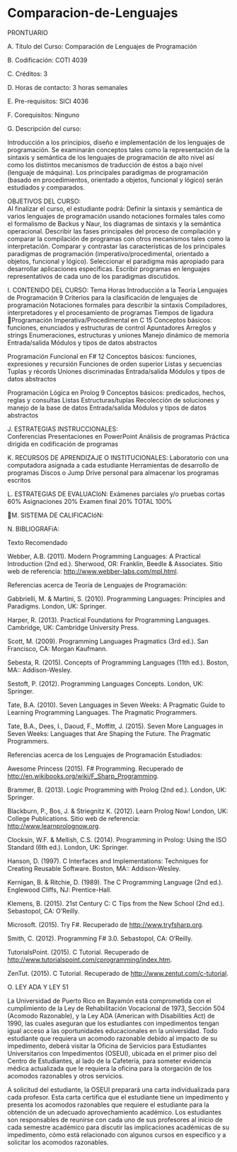 # Comparacion-de-Lenguajes






PRONTUARIO

A.	Título del Curso:  			Comparación de Lenguajes de Programación

B.	Codificación: 				COTI 4039

C.	Créditos: 				3

D.	Horas de contacto: 			3 horas semanales

E.	Pre-requisitos: 				SICI 4036

F.	Corequisitos: 				Ninguno	

G.	Descripción del curso:	

Introducción a los principios, diseño e implementación de los lenguajes de programación.  Se examinarán conceptos tales como la representación de la sintaxis y semántica de los lenguajes de programación de alto nivel así como los distintos mecanismos de traducción de éstos a bajo nivel (lenguaje de máquina).  Los principales paradigmas de programación (basado en procedimientos, orientado a objetos, funcional y lógico) serán estudiados y comparados.

OBJETIVOS DEL CURSO:	
Al finalizar el curso, el estudiante podrá:
Definir la sintaxis y semántica de varios lenguajes de programación usando notaciones formales tales como el formalismo de Backus y Naur, los diagramas de sintaxis y la semántica operacional.
Describir las fases principales del proceso de compilación y comparar la compilación de programas con otros mecanismos tales como la interpretación.
Comparar y contrastar las características de los principales paradigmas de programación (imperativo/procedimental, orientado a objetos, funcional y lógico).
Seleccionar el paradigma más apropiado para desarrollar aplicaciones específicas.
Escribir programas en lenguajes representativos de cada uno de los paradigmas discutidos.

I.	CONTENIDO DEL CURSO:
				Tema	     							      Horas
Introducción a la Teoría Lenguajes de Programación	9
Criterios para la clasificación de lenguajes de programación
Notaciones formales para describir la sintaxis
Compiladores, interpretadores y el procesamiento de programas
Tiempos de ligadura
Programación Imperativa/Procedimental en C	15
Conceptos básicos: funciones, enunciados y estructuras de control
Apuntadores
Arreglos y strings
Enumeraciones, estructuras y uniones
Manejo dinámico de memoria
Entrada/salida
Módulos y tipos de datos abstractos

Programación Funcional en F#	12
Conceptos básicos: funciones, expresiones y recursión
Funciones de orden superior
Listas y secuencias
Tuplas y récords
Uniones discriminadas
Entrada/salida
Módulos y tipos de datos abstractos

Programación Lógica en Prolog	9
Conceptos básicos: predicados, hechos, reglas y consultas
Listas
Estructuras/tuplas
Recolección de soluciones y manejo de la base de datos
Entrada/salida
Módulos y tipos de datos abstractos

J.	ESTRATEGIAS INSTRUCCIONALES:	
Conferencias
Presentaciones en PowerPoint
Análisis de programas
Práctica dirigida en codificación de programas

K.	RECURSOS DE APRENDIZAJE O INSTITUCIONALES:
Laboratorio con una computadora asignada a cada estudiante
Herramientas de desarrollo de programas
Discos o Jump Drive personal para almacenar los programas escritos

L.	ESTRATEGIAS DE EVALUACIóN:
Exámenes parciales y/o pruebas cortas				60%
Asignaciones							20%
Examen final							20%
TOTAL								100%

M.	SISTEMA DE CALIFICACIóN:


N.	BIBLIOGRAFíA:

Texto Recomendado

Webber, A.B. (2011).  Modern Programming Languages: A Practical Introduction (2nd ed.).  Sherwood, OR: Franklin, Beedle & Associates.  Sitio web de referencia: http://www.webber-labs.com/mpl.html.

Referencias acerca de Teoría de Lenguajes de Programación:

Gabbrielli, M. & Martini, S. (2010).  Programming Languages: Principles and Paradigms.  London, UK: Springer.

Harper, R. (2013). Practical Foundations for Programming Languages.  Cambridge, UK: Cambridge University Press.

Scott, M. (2009). Programming Languages Pragmatics (3rd ed.). San Francisco, CA: Morgan Kaufmann.

Sebesta, R. (2015). Concepts of Programming Languages (11th ed.). Boston, MA:: Addison-Wesley.

Sestoft, P. (2012). Programming Languages Concepts.  London, UK: Springer.

Tate, B.A. (2010).  Seven Languages in Seven Weeks: A Pragmatic Guide to Learning Programming Languages.  The Pragmatic Programmers.

Tate, B.A., Dees, I., Daoud, F., Moffitt, J.  (2015). Seven More Languages in Seven Weeks: Languages that Are Shaping the Future.  The Pragmatic Programmers.

Referencias acerca de los Lenguajes de Programación Estudiados:

Awesome Princess (2015).  F# Programming.  Recuperado de http://en.wikibooks.org/wiki/F_Sharp_Programming.

Brammer, B. (2013).  Logic Programming with Prolog (2nd ed.).  London, UK: Springer.

Blackburn, P., Bos, J. & Striegnitz K. (2012). Learn Prolog Now!  London, UK: College Publications.  Sitio web de referencia: http://www.learnprolognow.org.

Clocksin, W.F. & Mellish, C.S. (2014).  Programming in Prolog: Using the ISO Standard (6th ed.).  London, UK: Springer.

Hanson, D. (1997).  C Interfaces and Implementations: Techniques for Creating Reusable Software. Boston, MA:: Addison-Wesley.

Kernigan, B. & Ritchie, D. (1989).  The C Programming Language (2nd ed.). Englewood Cliffs, NJ: Prentice-Hall.

Klemens, B. (2015). 21st Century C: C Tips from the New School (2nd ed.).  Sebastopol, CA: O’Reilly.

Microsoft. (2015). Try F#. Recuperado de http://www.tryfsharp.org.

Smith, C. (2012). Programming F# 3.0.  Sebastopol, CA: O’Reilly.

TutorialsPoint. (2015). C Tutorial. Recuperado de http://www.tutorialspoint.com/cprogramming/index.htm.

ZenTut. (2015). C Tutorial.  Recuperado de http://www.zentut.com/c-tutorial.

O.	LEY ADA Y LEY 51

La Universidad de Puerto Rico en Bayamón está comprometida con el cumplimiento de la Ley de Rehabilitación Vocacional de 1973, Sección 504 (Acomodo Razonable), y la Ley ADA (American with Disabilities Act) de 1990, las cuales aseguran que los estudiantes con impedimentos tengan  igual acceso a las oportunidades educacionales en la universidad.  Todo estudiante que requiera un acomodo razonable debido al impacto de su impedimento, deberá visitar la Oficina de Servicios para Estudiantes Universitarios con Impedimentos (OSEUI), ubicada en el primer piso del Centro de Estudiantes, al lado de la Cafetería, para someter evidencia médica actualizada que le requiera la oficina para la otorgación de los acomodos razonables y otros servicios.  

A solicitud del estudiante, la OSEUI preparará una carta individualizada para cada profesor.  Esta carta certifica que el estudiante tiene un impedimento y presenta los acomodos razonables que requiere el estudiante para la obtención de un adecuado aprovechamiento académico.  Los estudiantes son responsables de reunirse con cada uno de sus profesores al inicio de cada semestre académico para discutir las implicaciones académicas de su impedimento, cómo está relacionado con algunos cursos en específico y a solicitar los acomodos razonables.
